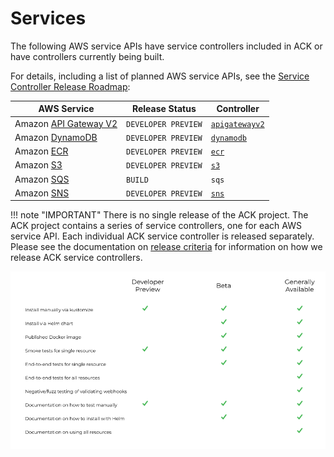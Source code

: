 # Services

The following AWS service APIs have service controllers included in ACK or have
controllers currently being built.

For details, including a list of planned AWS service APIs, see the [Service
Controller Release Roadmap](https://github.com/aws/aws-controllers-k8s/projects/1):

| AWS Service | Release Status | Controller |
|------------ | -------------- | ---------- |
|Amazon [API Gateway V2](https://aws.amazon.com/api-gateway/)|`DEVELOPER PREVIEW`|[`apigatewayv2`](https://github.com/aws/aws-controllers-k8s/tree/main/services/apigatewayv2)|
|Amazon [DynamoDB](https://aws.amazon.com/dynamodb/)|`DEVELOPER PREVIEW`|[`dynamodb`](https://github.com/aws/aws-controllers-k8s/tree/main/services/dynamodb)|
|Amazon [ECR](https://aws.amazon.com/ecr/)|`DEVELOPER PREVIEW`|[`ecr`](https://github.com/aws/aws-controllers-k8s/tree/main/services/ecr)|
|Amazon [S3](https://aws.amazon.com/s3/)|`DEVELOPER PREVIEW`|[`s3`](https://github.com/aws/aws-controllers-k8s/tree/main/services/s3)|
|Amazon [SQS](https://aws.amazon.com/sqs/)|`BUILD`|`sqs`|
|Amazon [SNS](https://aws.amazon.com/sns/)|`DEVELOPER PREVIEW`|[`sns`](https://github.com/aws/aws-controllers-k8s/tree/main/services/sns)|

!!! note "IMPORTANT"
    There is no single release of the ACK project. The ACK project contains a
    series of service controllers, one for each AWS service API. Each
    individual ACK service controller is released separately. Please see the
    documentation on [release criteria](releases.md) for information on how we
    release ACK service controllers.

![ACK release criteria](images/release-criteria.png)
